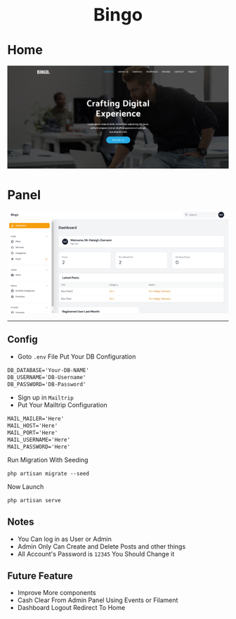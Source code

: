 <h1 align="center" style="font-size: 40px">Bingo</h1>

# Home 
<img src="public/github/home.png">

# Panel
<img src="public/github/pannel.png">

<hr>

## Config
- Goto `.env` File Put Your DB Configuration
```
DB_DATABASE='Your-DB-NAME'
DB_USERNAME='DB-Username'
DB_PASSWORD='DB-Password'
```
- Sign up in `Mailtrip`
- Put Your Mailtrip Configuration

```
MAIL_MAILER='Here'
MAIL_HOST='Here'
MAIL_PORT='Here'
MAIL_USERNAME='Here'
MAIL_PASSWORD='Here'
```
Run Migration With Seeding
```
php artisan migrate --seed
```

Now Launch

```
php artisan serve 
```

## Notes
- You Can log in as User or Admin
- Admin Only Can Create and Delete Posts and other things
- All Account's Password is `12345` You Should Change it


## Future Feature
- Improve More components
- Cash Clear From Admin Panel Using Events or Filament
- Dashboard Logout Redirect To Home
